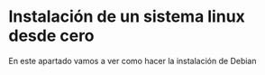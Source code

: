 # Instalación de un sistema linux desde cero
En este apartado vamos a ver como hacer la instalación de Debian 
